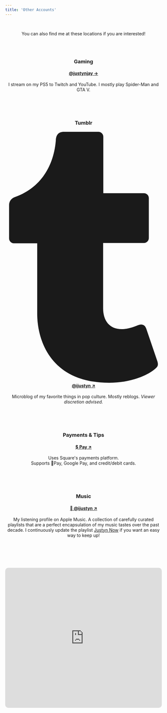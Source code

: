 ```yaml
---
title: 'Other Accounts'
---
```

<center>
<br>
<p>
  You can also find me at these locations if you are interested!
</p>

<br><br>

<h3>
  Gaming
</h3>
<h4>
  <a href="/gaming">@justynjay &#8594;</a>
</h4>
<p>
  I stream on my PS5 to Twitch and YouTube. I mostly play Spider-Man and GTA V.
</p>

<br><br><br>

<h3>Tumblr</h3>
<h4>
  <a href="/tumblr" target="_blank">
    <span class="icon relative inline-block align-text-bottom">
      <svg aria-hidden="true" focusable="false" data-prefix="fab" data-icon="tumblr" class="svg-inline--fa fa-tumblr fa-w-10" role="img" xmlns="http://www.w3.org/2000/svg" viewBox="0 0 320 512">
        <path fill="currentColor" d="M309.8 480.3c-13.6 14.5-50 31.7-97.4 31.7-120.8 0-147-88.8-147-140.6v-144H17.9c-5.5 0-10-4.5-10-10v-68c0-7.2 4.5-13.6 11.3-16 62-21.8 81.5-76 84.3-117.1.8-11 6.5-16.3 16.1-16.3h70.9c5.5 0 10 4.5 10 10v115.2h83c5.5 0 10 4.4 10 9.9v81.7c0 5.5-4.5 10-10 10h-83.4V360c0 34.2 23.7 53.6 68 35.8 4.8-1.9 9-3.2 12.7-2.2 3.5.9 5.8 3.4 7.4 7.9l22 64.3c1.8 5 3.3 10.6-.4 14.5z">
        </path>
      </svg>
  </span> @ijustyn &#8599;
  </a>
</h4>
<p>
  Microblog of my favorite things in pop culture. Mostly reblogs. <i>Viewer discretion advised.</i>
</p>

<br><br><br>

<h3>
  Payments &&#160;Tips
</h3>
<h4>
  <a href="/tip" target="_blank">
    $ Pay &#8599;
  </a>
</h4>
<p>
  Uses Square's payments platform.
<br>
Supports Pay, Google Pay, and credit/debit cards. 
</p>

<br><br><br>
    
<h3>
  Music
</h3>
<h4>
  <a href="/apple-music" target="_blank">
     @ijustyn &#8599;
  </a>
</h4>
<p>
  My listening profile on Apple Music. A collection of carefully curated playlists that are a perfect encapsulation of my music tastes over the past decade. I continuously update the playlist <a href="/justyn-now">Justyn Now</a> if you want an easy way to keep up!
</p>

<br><br><br><br>

<p>
  <iframe allow="autoplay *; encrypted-media *; fullscreen *; clipboard-write" frameborder="0" width="100%" min-width="50%" max-width="100%" height="450" style="overflow:hidden;border-radius:10px;" sandbox="allow-forms allow-popups allow-same-origin allow-scripts allow-storage-access-by-user-activation allow-top-navigation-by-user-activation" src="https://embed.music.apple.com/us/playlist/justyn-now/pl.u-9DLlbFmYkEW"></iframe>
</p>

<br><br><br><br>
    
</center>